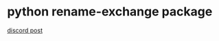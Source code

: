 python rename-exchange package
==============================

[discord post](https://discord.com/channels/576802746850869258/867799488898400266/872918190978629732)

